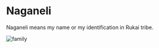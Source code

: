 # Naganeli
Naganeli means my name or my identification in Rukai tribe.

![family](https://github.com/LavakauT/Naganeli/assets/132649549/2150e19e-438b-4dca-b32d-8ebe77e9dd8b)

